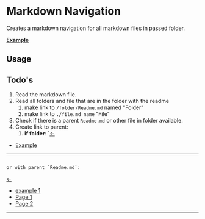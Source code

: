 # Markdown Navigation

Creates a markdown navigation for all markdown files in passed folder.

**[Example](Example/Readme.md)**

## Usage

## Todo's

1. Read the markdown file.
2. Read all folders and file that are in the folder with the readme
   1. make link to `/folder/Readme.md` named "Folder"
   2. make link to `./file.md name` "File"
3. Check if there is a parent `Readme.md` or other file in folder available.
4. Create link to parent:
   1. **if folder**: `[<-](../Readme.md)
- [Example](<Example/Readme.md>)
---

```

or with parent `Readme.md`:

```
[<-](../Readme.md)
- [example 1](<example 1.md>)
- [Page 1](<Page 1/Readme.md>)
- [Page 2](<Page 2/Readme.md>)
---
```
